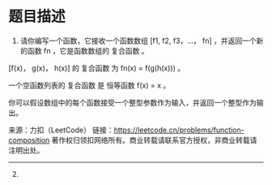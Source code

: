 # 题目描述
1. 请你编写一个函数，它接收一个函数数组 [f1, f2, f3，…， fn] ，并返回一个新的函数 fn ，它是函数数组的 复合函数 。

[f(x)， g(x)， h(x)] 的 复合函数 为 fn(x) = f(g(h(x))) 。

一个空函数列表的 复合函数 是 恒等函数 f(x) = x 。

你可以假设数组中的每个函数接受一个整型参数作为输入，并返回一个整型作为输出。

来源：力扣（LeetCode）
链接：https://leetcode.cn/problems/function-composition
著作权归领扣网络所有。商业转载请联系官方授权，非商业转载请注明出处。


---
2.

